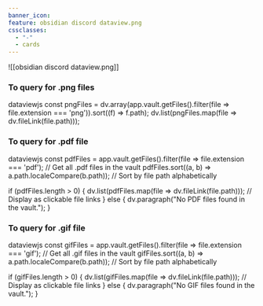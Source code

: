 ```yaml
---
banner_icon: 
feature: obsidian discord dataview.png
cssclasses:
  - "-"
  - cards
---
```



![[obsidian discord dataview.png]]

### To query for .png files

dataviewjs
const pngFiles = dv.array(app.vault.getFiles().filter(file => file.extension === 'png')).sort((f) => f.path);
dv.list(pngFiles.map(file => dv.fileLink(file.path)));


### To query for .pdf file
dataviewjs
const pdfFiles = app.vault.getFiles().filter(file => file.extension === 'pdf'); // Get all .pdf files in the vault
pdfFiles.sort((a, b) => a.path.localeCompare(b.path)); // Sort by file path alphabetically

if (pdfFiles.length > 0) {
    dv.list(pdfFiles.map(file => dv.fileLink(file.path))); // Display as clickable file links
} else {
    dv.paragraph("No PDF files found in the vault.");
}


### To query for .gif file
dataviewjs
const gifFiles = app.vault.getFiles().filter(file => file.extension === 'gif'); // Get all .gif files in the vault
gifFiles.sort((a, b) => a.path.localeCompare(b.path)); // Sort by file path alphabetically

if (gifFiles.length > 0) {
    dv.list(gifFiles.map(file => dv.fileLink(file.path))); // Display as clickable file links
} else {
    dv.paragraph("No GIF files found in the vault.");
}

